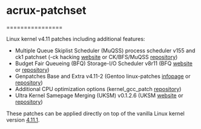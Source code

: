 # acrux-patchset
================

Linux kernel v4.11 patches including additional features:

- Multiple Queue Skiplist Scheduler (MuQSS) process scheduler v155 and ck1 patchset (-ck hacking [website](http://ck-hack.blogspot.com) or CK/BFS/MuQSS [repository](https://github.com/ckolivas/linux/))
- Budget Fair Queueing (BFQ) Storage-I/O Scheduler v8r11 (BFQ [website](http://algo.ing.unimo.it/people/paolo/disk_sched/) or [repository](https://github.com/linusw/linux-bfq/))
- Genpatches Base and Extra v4.11-2 (Gentoo linux-patches [infopage](http://dev.gentoo.org/~mpagano/genpatches/) or [repository](https://gitweb.gentoo.org/proj/linux-patches.git))
- Additional CPU optimization options (kernel_gcc_patch [repository](https://github.com/graysky2/kernel_gcc_patch))
- Ultra Kernel Samepage Merging (UKSM) v0.1.2.6 (UKSM [website](http://kerneldedup.org/en/projects/uksm/) or [repository](https://github.com/dolohow/uksm))

These patches can be applied directly on top of the vanilla Linux kernel version [4.11.1](https://cdn.kernel.org/pub/linux/kernel/v4.x/linux-4.11.1.tar.xz).
